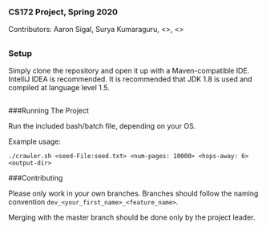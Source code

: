 ### CS172 Project, Spring 2020

Contributors: Aaron Sigal, Surya Kumaraguru, <>, <>

##

### Setup

Simply clone the repository and open it up with a Maven-compatible IDE. IntelliJ IDEA is recommended. It is recommended 
that JDK 1.8 is used and compiled at language level 1.5.

##

###Running The Project

Run the included bash/batch file, depending on your OS.

Example usage:

`./crawler.sh <seed-File:seed.txt> <num-pages: 10000> <hops-away: 6> <output-dir>`

###Contributing

Please only work in your own branches. Branches should follow the naming convention `dev_<your_first_name>_<feature_name>`.

Merging with the master branch should be done only by the project leader.